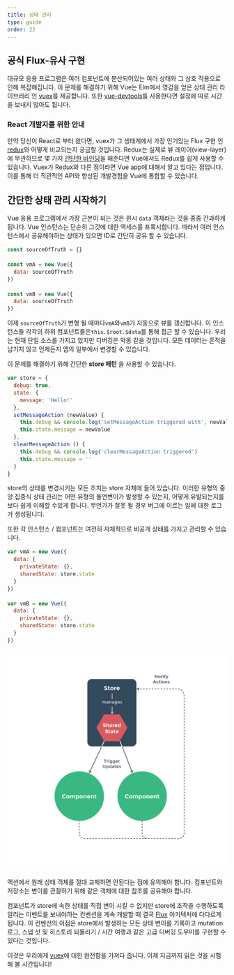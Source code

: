 ```yaml
---
title: 상태 관리
type: guide
order: 22
---
```


## 공식 Flux-유사 구현

대규모 응용 프로그램은 여러 컴포넌트에 분산되어있는 여러 상태와 그 상호 작용으로 인해 복잡해집니다. 이 문제를 해결하기 위해 Vue는 Elm에서 영감을 얻은 상태 관리 라이브러리 인 [vuex](https://github.com/vuejs/vuex)를 제공합니다. 또한 [vue-devtools](https://github.com/vuejs/vue-devtools)를 사용한다면 설정에 따로 시간을 보내지 않아도 됩니다.

### React 개발자를 위한 안내

만약 당신이 React로 부터 왔다면, vuex가 그 생태계에서 가장 인기있는 Flux 구현 인 [redux](https://github.com/reactjs/redux)와 어떻게 비교되는지 궁금할 것입니다. Redux는 실제로 뷰 레이어(view-layer)에 무관하므로 몇 가지 [간단한 바인딩](https://github.com/egoist/revue)을 해준다면 Vue에서도 Redux를 쉽게 사용할 수 있습니다. Vuex가 Redux와 다른 점이라면 Vue app에 대해서 알고 있다는 점입니다. 이를 통해 더 직관적인 API와 향상된 개발경험을 Vue에 통합할 수 있습니다.

## 간단한 상태 관리 시작하기

Vue 응용 프로그램에서 가장 근본이 되는 것은 원시 `data` 객체라는 것을 종종 간과하게됩니다. Vue 인스턴스는 단순히 그것에 대한 액세스를 프록시합니다. 따라서 여러 인스턴스에서 공유해야하는 상태가 있으면 ID로 간단히 공유 할 수 있습니다.

``` js
const sourceOfTruth = {}

const vmA = new Vue({
  data: sourceOfTruth
})

const vmB = new Vue({
  data: sourceOfTruth
})
```

이제 `sourceOfTruth`가 변형 될 때마다`vmA`와`vmB`가 자동으로 뷰를 갱신합니다. 이 인스턴스들 각각의 하위 컴포넌트들은`this.$root.$data`를 통해 접근 할 수 있습니다. 우리는 현재 단일 소스를 가지고 있지만 디버깅은 악몽 같을 것입니다. 모든 데이터는 흔적을 남기지 않고 언제든지 앱의 일부에서 변경할 수 있습니다.

이 문제를 해결하기 위해 간단한 **store 패턴** 을 사용할 수 있습니다.

``` js
var store = {
  debug: true,
  state: {
    message: 'Hello!'
  },
  setMessageAction (newValue) {
    this.debug && console.log('setMessageAction triggered with', newValue)
    this.state.message = newValue
  },
  clearMessageAction () {
    this.debug && console.log('clearMessageAction triggered')
    this.state.message = ''
  }
}
```

store의 상태를 변경시키는 모든 조치는 store 자체에 들어 있습니다. 이러한 유형의 중앙 집중식 상태 관리는 어떤 유형의 돌연변이가 발생할 수 있는지, 어떻게 유발되는지를보다 쉽게 이해할 수있게 합니다. 무언가가 잘못 될 경우 버그에 이르는 일에 대한 로그가 생성됩니다.

또한 각 인스턴스 / 컴포넌트는 여전히 자체적으로 비공개 상태를 가지고 관리할 수 있습니다.

``` js
var vmA = new Vue({
  data: {
    privateState: {},
    sharedState: store.state
  }
})

var vmB = new Vue({
  data: {
    privateState: {},
    sharedState: store.state
  }
})
```

![상태 관리](/images/state.png)

<p class="tip">액션에서 원래 상태 객체를 절대 교체하면 안된다는 점에 유의해야 합니다. 컴포넌트와 저장소는 변이를 관찰하기 위해 같은 객체에 대한 참조를 공유해야 합니다.</p>

컴포넌트가 store에 속한 상태를 직접 변이 시킬 수 없지만 store에 조작을 수행하도록 알리는 이벤트를 보내야하는 컨벤션을 계속 개발할 때 결국 [Flux](https://facebook.github.io/flux) 아키텍처에 다다르게 됩니다. 이 컨벤션의 이점은 store에서 발생하는 모든 상태 변이를 기록하고 mutation 로그, 스냅 샷 및 히스토리 되돌리기 / 시간 여행과 같은 고급 디버깅 도우미를 구현할 수 있다는 것입니다.

이것은 우리에게 [vuex](https://github.com/vuejs/vuex)에 대한 완전함을 가져다 줍니다. 이제 지금까지 읽은 것을 시험해 볼 시간입니다!

